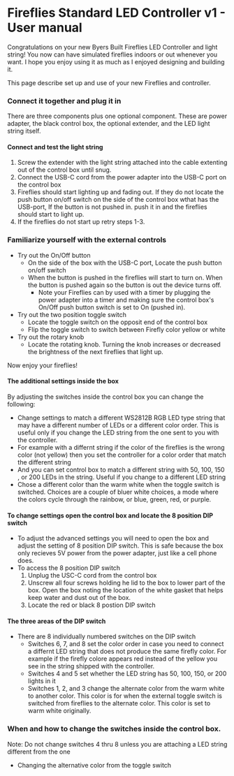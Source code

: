 # Fireflies Standard LED Controller v1 - User manual

Congratulations on your new Byers Built Fireflies LED Controller and light string!  You now can have simulated fireflies indoors or out whenever you want.
I hope you enjoy using it as much as I enjoyed designing and building it.  

This page describe set up and use of your new Fireflies and controller.

### Connect it together and plug it in
There are three components plus one optional component. These are power adapter, the black control box, the optional extender, and the LED light string itself.
#### Connect and test the light string
1. Screw the extender with the light string attached into the cable extenting out of the control box until snug.
2. Connect the USB-C cord from the power adapter into the USB-C port on the control box
3. Fireflies should start lighting up and fading out.  If they do not locate the push button on/off switch on the side of the control box wthat has the USB-port, If the button is not pushed in. push it in and the fireflies should start to light up.
4. If the fireflies do not start up retry steps 1-3.
### Familiarize yourself with the external controls
* Try out the On/Off button
  * On the side of the box with the USB-C port, Locate the push button on/off switch
  * When the button is pushed in the fireflies will start to turn on.  When the button is pushed again so the button is out the device turns off.
    * Note your Fireflies can by used with a timer by plugging the power adapter into a timer and making sure the control box's On/Off push button switch is set to On (pushed in).
* Try out the two position toggle switch
  * Locate the toggle switch on the opposit end of the control box
  * Flip the toggle switch to switch between Firefly color yellow or white
* Try out the rotary knob
  * Locate the rotating knob.  Turning the knob increases or decreased the brightness of the next fireflies that light up.

Now enjoy your fireflies!  

#### The additional settings inside the box
By adjusting the switches inside the control box you can change the following:
* Change settings to match a different WS2812B RGB LED type string that may have a different number of LEDs or a different color order. This is useful only if you change the LED string from the one sent to you with the controller.
 * For example with a differnt string if the color of the fireflies is the wrong color (not yellow) then you set the controller for a color order that match the different string
 * And you can set control box to match a different string with 50, 100, 150 , or 200 LEDs in the string.  Useful if you change to a different LED string
* Chose a different color than the warm white when the toggle switch is switched.  Choices are a couple of bluer white choices, a mode where the colors cycle through the rainbow, or blue, green, red, or purple.
#### To change settings open the control box and locate the 8 position DIP switch
* To adjust the advanced settings you will need to open the box and adjust the setting of 8 position DIP switch. This is safe because the box only recieves 5V power from the power adapter, just like a cell phone does.
* To access the 8 position DIP switch
  1. Unplug the USC-C cord from the control box
  2. Unscrew all four screws holding he lid to the box to lower part of the box.  Open the box noting the location of the white gasket that helps keep water and dust out of the box.
  3. Locate the red or black 8 postion DIP switch
#### The three areas of the DIP switch
* There are 8 individually numbered switches on the DIP switch
  * Switches 6, 7, and 8 set the color order in case you need to connect a differnt LED string that does not produce the same firefly color.  For example if the firefly colore appears red instead of the yellow you see in the string shipped with the controller.  
  * Switches 4 and 5 set whether the LED string has 50, 100, 150, or 200 lights in it
  * Switches 1, 2, and 3 change the alternate color from the warm white to another color.  This color is for when the external toggle switch is switched from fireflies to the alternate color.  This color is set to warm white originally.
 
### When and how to change the switches inside the control box.
Note: Do not change switches 4 thru 8 unless you are attaching a LED string different from the one

* Changing the alternative color from the toggle switch



